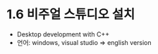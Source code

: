 # 1.6 비주얼 스튜디오 설치
    
- Desktop development with C++
- 언어: windows, visual studio => english version
